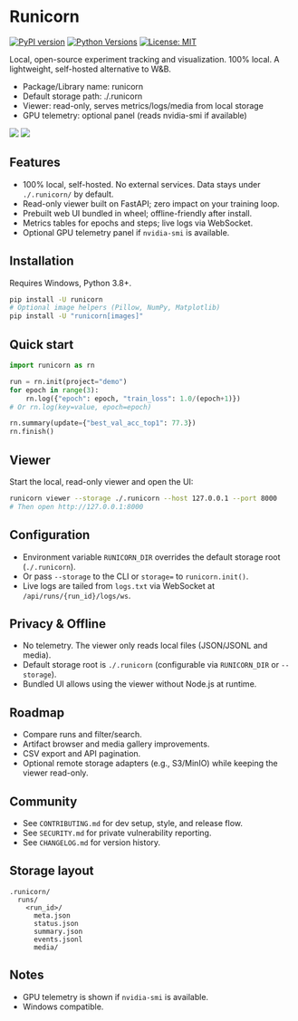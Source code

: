 # Runicorn
 
[![PyPI version](https://img.shields.io/pypi/v/runicorn)](https://pypi.org/project/runicorn/)
[![Python Versions](https://img.shields.io/pypi/pyversions/runicorn)](https://pypi.org/project/runicorn/)
[![License: MIT](https://img.shields.io/badge/License-MIT-yellow.svg)](LICENSE)
 
Local, open-source experiment tracking and visualization. 100% local. A lightweight, self-hosted alternative to W&B.
 
- Package/Library name: runicorn
- Default storage path: ./.runicorn
- Viewer: read-only, serves metrics/logs/media from local storage
- GPU telemetry: optional panel (reads nvidia-smi if available)
 
![](https://github.com/Skydoge-zjm/Runicorn/docs/picture/p1.png)
![](https://github.com/Skydoge-zjm/Runicorn/docs/picture/p2.png)

Features
--------
- 100% local, self-hosted. No external services. Data stays under `./.runicorn/` by default.
- Read-only viewer built on FastAPI; zero impact on your training loop.
- Prebuilt web UI bundled in wheel; offline-friendly after install.
- Metrics tables for epochs and steps; live logs via WebSocket.
- Optional GPU telemetry panel if `nvidia-smi` is available.


Installation
------------
Requires Windows, Python 3.8+.
 
```bash
pip install -U runicorn
# Optional image helpers (Pillow, NumPy, Matplotlib)
pip install -U "runicorn[images]"
```

Quick start
-----------------

```python
import runicorn as rn

run = rn.init(project="demo")
for epoch in range(3):
    rn.log({"epoch": epoch, "train_loss": 1.0/(epoch+1)})
# Or rn.log(key=value, epoch=epoch)

rn.summary(update={"best_val_acc_top1": 77.3})
rn.finish()
```

 
Viewer
------------
Start the local, read-only viewer and open the UI:
 
```bash
runicorn viewer --storage ./.runicorn --host 127.0.0.1 --port 8000
# Then open http://127.0.0.1:8000
```
 
Configuration
-------------
- Environment variable `RUNICORN_DIR` overrides the default storage root (`./.runicorn`).
- Or pass `--storage` to the CLI or `storage=` to `runicorn.init()`.
- Live logs are tailed from `logs.txt` via WebSocket at `/api/runs/{run_id}/logs/ws`.
 
Privacy & Offline
------------------
- No telemetry. The viewer only reads local files (JSON/JSONL and media).
- Default storage root is `./.runicorn` (configurable via `RUNICORN_DIR` or `--storage`).
- Bundled UI allows using the viewer without Node.js at runtime.
 
Roadmap
-------
- Compare runs and filter/search.
- Artifact browser and media gallery improvements.
- CSV export and API pagination.
- Optional remote storage adapters (e.g., S3/MinIO) while keeping the viewer read-only.
 
Community
---------
- See `CONTRIBUTING.md` for dev setup, style, and release flow.
- See `SECURITY.md` for private vulnerability reporting.
- See `CHANGELOG.md` for version history.
 
Storage layout
--------------
```
.runicorn/
  runs/
    <run_id>/
      meta.json
      status.json
      summary.json
      events.jsonl
      media/
```

Notes
-----
- GPU telemetry is shown if `nvidia-smi` is available.
- Windows compatible.
